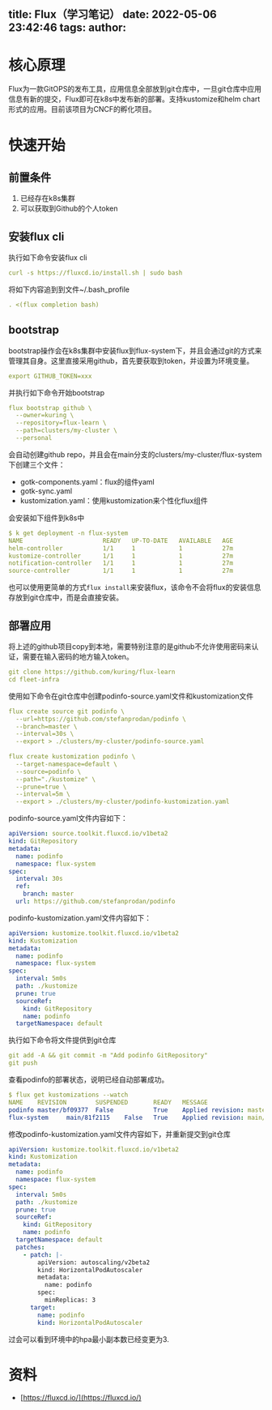 title: Flux（学习笔记）
date: 2022-05-06 23:42:46
tags:
author:
---
# 核心原理
Flux为一款GitOPS的发布工具，应用信息全部放到git仓库中，一旦git仓库中应用信息有新的提交，Flux即可在k8s中发布新的部署。支持kustomize和helm chart形式的应用。目前该项目为CNCF的孵化项目。
# 快速开始
## 前置条件

1. 已经存在k8s集群
2. 可以获取到Github的个人token

## 安装flux cli
执行如下命令安装flux cli
```yaml
curl -s https://fluxcd.io/install.sh | sudo bash
```
将如下内容追到到文件~/.bash_profile
```yaml
. <(flux completion bash)
```
## bootstrap
bootstrap操作会在k8s集群中安装flux到flux-system下，并且会通过git的方式来管理其自身。这里直接采用github，首先要获取到token，并设置为环境变量。
```yaml
export GITHUB_TOKEN=xxx
```
并执行如下命令开始bootstrap
```yaml
flux bootstrap github \
  --owner=kuring \
  --repository=flux-learn \
  --path=clusters/my-cluster \
  --personal
```
会自动创建github repo，并且会在main分支的clusters/my-cluster/flux-system下创建三个文件：
- gotk-components.yaml：flux的组件yaml
- gotk-sync.yaml
- kustomization.yaml：使用kustomization来个性化flux组件

会安装如下组件到k8s中

```yaml
$ k get deployment -n flux-system 
NAME                      READY   UP-TO-DATE   AVAILABLE   AGE
helm-controller           1/1     1            1           27m
kustomize-controller      1/1     1            1           27m
notification-controller   1/1     1            1           27m
source-controller         1/1     1            1           27m
```
也可以使用更简单的方式`flux install`来安装flux，该命令不会将flux的安装信息存放到git仓库中，而是会直接安装。

## 部署应用
将上述的github项目copy到本地，需要特别注意的是github不允许使用密码来认证，需要在输入密码的地方输入token。
```yaml
git clone https://github.com/kuring/flux-learn
cd fleet-infra
```
使用如下命令在git仓库中创建podinfo-source.yaml文件和kustomization文件
```yaml
flux create source git podinfo \
  --url=https://github.com/stefanprodan/podinfo \
  --branch=master \
  --interval=30s \
  --export > ./clusters/my-cluster/podinfo-source.yaml
  
flux create kustomization podinfo \
  --target-namespace=default \
  --source=podinfo \
  --path="./kustomize" \
  --prune=true \
  --interval=5m \
  --export > ./clusters/my-cluster/podinfo-kustomization.yaml
```
podinfo-source.yaml文件内容如下：
```yaml
apiVersion: source.toolkit.fluxcd.io/v1beta2
kind: GitRepository
metadata:
  name: podinfo
  namespace: flux-system
spec:
  interval: 30s
  ref:
    branch: master
  url: https://github.com/stefanprodan/podinfo
```
podinfo-kustomization.yaml文件内容如下：
```yaml
apiVersion: kustomize.toolkit.fluxcd.io/v1beta2
kind: Kustomization
metadata:
  name: podinfo
  namespace: flux-system
spec:
  interval: 5m0s
  path: ./kustomize
  prune: true
  sourceRef:
    kind: GitRepository
    name: podinfo
  targetNamespace: default
```
执行如下命令将文件提供到git仓库
```yaml
git add -A && git commit -m "Add podinfo GitRepository"
git push
```
查看podinfo的部署状态，说明已经自动部署成功。
```yaml
$ flux get kustomizations --watch
NAME    REVISION        SUSPENDED       READY   MESSAGE                          
podinfo master/bf09377  False           True    Applied revision: master/bf09377
flux-system     main/81f2115    False   True    Applied revision: main/81f2115

```
修改podinfo-kustomization.yaml文件内容如下，并重新提交到git仓库
```yaml
apiVersion: kustomize.toolkit.fluxcd.io/v1beta2
kind: Kustomization
metadata:
  name: podinfo
  namespace: flux-system
spec:
  interval: 5m0s
  path: ./kustomize
  prune: true
  sourceRef:
    kind: GitRepository
    name: podinfo
  targetNamespace: default
  patches:
    - patch: |-
        apiVersion: autoscaling/v2beta2
        kind: HorizontalPodAutoscaler
        metadata:
          name: podinfo
        spec:
          minReplicas: 3             
      target:
        name: podinfo
        kind: HorizontalPodAutoscaler
```
过会可以看到环境中的hpa最小副本数已经变更为3.

# 资料

- [https://fluxcd.io/](https://fluxcd.io/)
